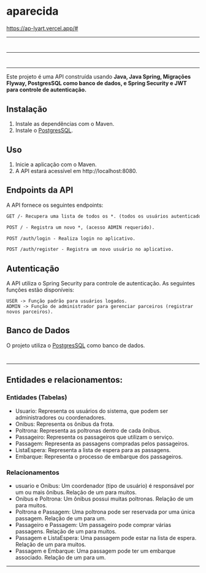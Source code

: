 # aparecida

https://ap-lyart.vercel.app/#

-----------------------------------------------------------------------------------------------------------------
#
-----------------------------------------------------------------------------------------------------------------
#
---------------------------------------------------------------------------------------------------------------

Este projeto é uma API construída usando **Java, Java Spring, Migrações Flyway, PostgresSQL como banco de dados, e Spring Security e JWT para controle de autenticação.**

## Instalação

1. Instale as dependências com o Maven.
2. Instale o [PostgresSQL](https://www.postgresql.org/).

## Uso

1. Inicie a aplicação com o Maven.
2. A API estará acessível em http://localhost:8080.

## Endpoints da API
A API fornece os seguintes endpoints:

```markdown
GET /- Recupera uma lista de todos os *. (todos os usuários autenticados)

POST / - Registra um novo *, (acesso ADMIN requerido).

POST /auth/login - Realiza login no aplicativo.

POST /auth/register - Registra um novo usuário no aplicativo.
```

## Autenticação
A API utiliza o Spring Security para controle de autenticação. As seguintes funções estão disponíveis:

```
USER -> Função padrão para usuários logados.
ADMIN -> Função de administrador para gerenciar parceiros (registrar novos parceiros).
```
## Banco de Dados
O projeto utiliza o [PostgresSQL](https://www.postgresql.org/) como banco de dados.
#

---------------------------------------------------------------------------------------------------------------


## Entidades e relacionamentos:

### Entidades (Tabelas)
- Usuario: Representa os usuários do sistema, que podem ser administradores ou coordenadores.
- Onibus: Representa os ônibus da frota.
- Poltrona: Representa as poltronas dentro de cada ônibus.
- Passageiro: Representa os passageiros que utilizam o serviço.
- Passagem: Representa as passagens compradas pelos passageiros.
- ListaEspera: Representa a lista de espera para as passagens.
- Embarque: Representa o processo de embarque dos passageiros.
### Relacionamentos
- usuario e Onibus: Um coordenador (tipo de usuário) é responsável por um ou mais ônibus. Relação de um para muitos.
- Onibus e Poltrona: Um ônibus possui muitas poltronas. Relação de um para muitos.
- Poltrona e Passagem: Uma poltrona pode ser reservada por uma única passagem. Relação de um para um.
- Passageiro e Passagem: Um passageiro pode comprar várias passagens. Relação de um para muitos.
- Passagem e ListaEspera: Uma passagem pode estar na lista de espera. Relação de um para muitos.
- Passagem e Embarque: Uma passagem pode ter um embarque associado. Relação de um para um.



---------------------------------------------------------------------------------------------------------------
